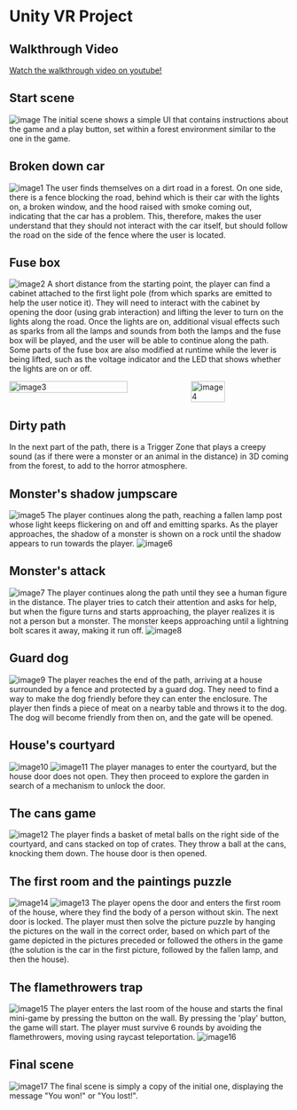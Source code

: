 # Unity VR Project

## Walkthrough Video
[Watch the walkthrough video on youtube!](https://youtu.be/7GUOh9UAUyA)

## Start scene
![image](readme%20images/image.png)
The initial scene shows a simple UI that contains instructions about the game and a play button, set within a forest environment similar to the one in the game.

## Broken down car
![image1](readme%20images/image-1.png)
The user finds themselves on a dirt road in a forest. On one side, there is a fence blocking the road, behind which is their car with the lights on, a broken window, and the hood raised with smoke coming out, indicating that the car has a problem. This, therefore, makes the user understand that they should not interact with the car itself, but should follow the road on the side of the fence where the user is located.

## Fuse box
![image2](readme%20images/image-2.png)
A short distance from the starting point, the player can find a cabinet attached to the first light pole (from which sparks are emitted to help the user notice it). They will need to interact with the cabinet by opening the door (using grab interaction) and lifting the lever to turn on the lights along the road. Once the lights are on, additional visual effects such as sparks from all the lamps and sounds from both the lamps and the fuse box will be played, and the user will be able to continue along the path. Some parts of the fuse box are also modified at runtime while the lever is being lifted, such as the voltage indicator and the LED that shows whether the lights are on or off.
<div style="display: flex; justify-content: space-between;">
    <img src="readme%20images/image-3.png" alt="image3" style="width: 65%;"/>
    <img src="readme%20images/image-4.png" alt="image4" style="width: 35%;"/>
</div>

## Dirty path
In the next part of the path, there is a Trigger Zone that plays a creepy sound (as if there were a monster or an animal in the distance) in 3D coming from the forest, to add to the horror atmosphere.

## Monster's shadow jumpscare
![image5](readme%20images/image-5.png)
The player continues along the path, reaching a fallen lamp post whose light keeps flickering on and off and emitting sparks. As the player approaches, the shadow of a monster is shown on a rock until the shadow appears to run towards the player.
![image6](readme%20images/image-6.png)

## Monster's attack
![image7](readme%20images/image-7.png)
The player continues along the path until they see a human figure in the distance. The player tries to catch their attention and asks for help, but when the figure turns and starts approaching, the player realizes it is not a person but a monster. The monster keeps approaching until a lightning bolt scares it away, making it run off.
![image8](readme%20images/image-8.png)

## Guard dog
![image9](readme%20images/image-9.png)
The player reaches the end of the path, arriving at a house surrounded by a fence and protected by a guard dog. They need to find a way to make the dog friendly before they can enter the enclosure. The player then finds a piece of meat on a nearby table and throws it to the dog. The dog will become friendly from then on, and the gate will be opened.

## House's courtyard
![image10](readme%20images/image-10.png)
![image11](readme%20images/image-11.png)
The player manages to enter the courtyard, but the house door does not open. They then proceed to explore the garden in search of a mechanism to unlock the door.

## The cans game
![image12](readme%20images/image-12.png)
The player finds a basket of metal balls on the right side of the courtyard, and cans stacked on top of crates. They throw a ball at the cans, knocking them down. The house door is then opened.

## The first room and the paintings puzzle
![image14](readme%20images/image-14.png)
![image13](readme%20images/image-13.png)
The player opens the door and enters the first room of the house, where they find the body of a person without skin. The next door is locked. The player must then solve the picture puzzle by hanging the pictures on the wall in the correct order, based on which part of the game depicted in the pictures preceded or followed the others in the game (the solution is the car in the first picture, followed by the fallen lamp, and then the house).

## The flamethrowers trap
![image15](readme%20images/image-15.png)
The player enters the last room of the house and starts the final mini-game by pressing the button on the wall. By pressing the 'play' button, the game will start. The player must survive 6 rounds by avoiding the flamethrowers, moving using raycast teleportation.
![image16](readme%20images/image-16.png)

## Final scene
![image17](readme%20images/image-17.png)
The final scene is simply a copy of the initial one, displaying the message "You won!" or "You lost!".